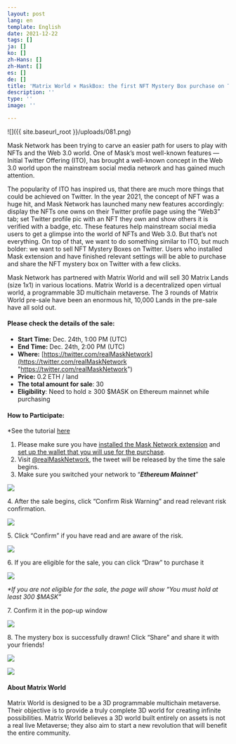 ```yaml
---
layout: post
lang: en
template: English
date: 2021-12-22
tags: []
ja: []
ko: []
zh-Hans: []
zh-Hant: []
es: []
de: []
title: 'Matrix World × MaskBox: the first NFT Mystery Box purchase on Twitter'
description: ''
type: ''
image: ''

---
```

![]({{ site.baseurl_root }}/uploads/081.png)

Mask Network has been trying to carve an easier path for users to play with NFTs and the Web 3.0 world. One of Mask’s most well-known features — Initial Twitter Offering (ITO), has brought a well-known concept in the Web 3.0 world upon the mainstream social media network and has gained much attention.

The popularity of ITO has inspired us, that there are much more things that could be achieved on Twitter. In the year 2021, the concept of NFT was a huge hit, and Mask Network has launched many new features accordingly: display the NFTs one owns on their Twitter profile page using the “Web3” tab; set Twitter profile pic with an NFT they own and show others it is verified with a badge, etc. These features help mainstream social media users to get a glimpse into the world of NFTs and Web 3.0. But that’s not everything. On top of that, we want to do something similar to ITO, but much bolder: we want to sell NFT Mystery Boxes on Twitter. Users who installed Mask extension and have finished relevant settings will be able to purchase and share the NFT mystery box on Twitter with a few clicks.

Mask Network has partnered with Matrix World and will sell 30 Matrix Lands (size 1x1) in various locations. Matrix World is a decentralized open virtual world, a programmable 3D multichain metaverse. The 3 rounds of Matrix World pre-sale have been an enormous hit, 10,000 Lands in the pre-sale have all sold out.

#### Please check the details of the sale:

* **Start Time:** Dec. 24th, 1:00 PM (UTC)
* **End Time:** Dec. 24th, 2:00 PM (UTC)
* **Where:** [https://twitter.com/realMaskNetwork](https://twitter.com/realMaskNetwork "https://twitter.com/realMaskNetwork")
* **Price:** 0.2 ETH / land
* **The total amount for sale**: 30
* **Eligibility**: Need to hold ≥ 300 $MASK on Ethereum mainnet while purchasing

#### **How to Participate:**

\*See the tutorial [here](https://realmasknetwork.notion.site/How-to-participate-in-a-MaskBox-sale-d0941687649a4ef7a38d71f23ecbe4da)

1. Please make sure you have [installed the Mask Network extension](https://realmasknetwork.notion.site/Installation-set-up-dd3329c7b3124108a8e992829a61a51e) and [set up the wallet that you will use for the purchase](https://realmasknetwork.notion.site/Setting-up-your-wallet-Support-MetaMask-and-WalletConnect-67c1ba13c5664eda9a9240f8e145366a).
2. Visit [@realMaskNetwork](https://twitter.com/realMaskNetwork), the tweet will be released by the time the sale begins.
3. Make sure you switched your network to “**_Ethereum Mainnet_**”

![](https://cdn-images-1.medium.com/max/1600/1*dOcTRz4Hrs48nVdSv3cmrA.jpeg)

4\. After the sale begins, click “Confirm Risk Warning” and read relevant risk confirmation.

![](https://cdn-images-1.medium.com/max/1600/0*aSbOBFVpv9qixcXV)

5\. Click “Confirm” if you have read and are aware of the risk.

![](https://cdn-images-1.medium.com/max/1600/0*PyhRgW5lxr6Vz1mT)

6\. If you are eligible for the sale, you can click “Draw” to purchase it

![](https://cdn-images-1.medium.com/max/1600/0*EBaWB4gF3QOPJhnj)

_*If you are not eligible for the sale, the page will show “You must hold at least 300 $MASK”_

7\. Confirm it in the pop-up window

![](https://cdn-images-1.medium.com/max/1600/0*Gk5QoTR3ISI0n-Sl)

8\. The mystery box is successfully drawn! Click “Share” and share it with your friends!

![](https://cdn-images-1.medium.com/max/1600/0*4-svux-V8ZukUbtk)

![](https://cdn-images-1.medium.com/max/1600/0*GcpJyZOnaEOGlUH-)

#### **About Matrix World**

Matrix World is designed to be a 3D programmable multichain metaverse. Their objective is to provide a truly complete 3D world for creating infinite possibilities. Matrix World believes a 3D world built entirely on assets is not a real live Metaverse; they also aim to start a new revolution that will benefit the entire community.